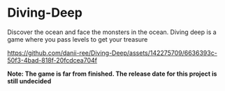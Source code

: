 # Diving-Deep
Discover the ocean and face the monsters in the ocean. Diving deep is a game where you pass levels to get your treasure 




https://github.com/danii-ree/Diving-Deep/assets/142275709/6636393c-50f3-4bad-818f-20fcdcea704f





**Note: The game is far from finished. The release date for this project is still undecided**

